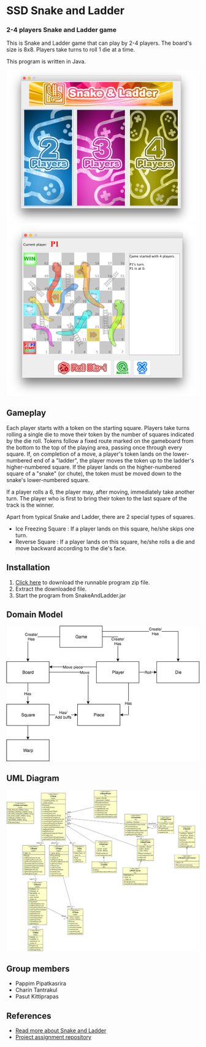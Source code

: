 # SSD Snake and Ladder
### 2-4 players Snake and Ladder game

This is Snake and Ladder game that can play by 2-4 players.
The board's size is 8x8. Players take turns to roll 1 die at a time.

This program is written in Java.

![Start screen](https://github.com/printto/SSD2018_SnakeAndLadder/blob/master/Screenshots/1.png?raw=true)
![Main screen](https://github.com/printto/SSD2018_SnakeAndLadder/blob/master/Screenshots/2.png?raw=true)

## Gameplay
Each player starts with a token on the starting square. Players take turns rolling a single die to move their token by the number of squares indicated by the die roll. Tokens follow a fixed route marked on the gameboard from the bottom to the top of the playing area, passing once through every square. If, on completion of a move, a player's token lands on the lower-numbered end of a "ladder", the player moves the token up to the ladder's higher-numbered square. If the player lands on the higher-numbered square of a "snake" (or chute), the token must be moved down to the snake's lower-numbered square.

If a player rolls a 6, the player may, after moving, immediately take another turn. The player who is first to bring their token to the last square of the track is the winner.

Apart from typical Snake and Ladder, there are 2 special types of squares.
- Ice Freezing Square : If a player lands on this square, he/she skips one turn.
- Reverse Square : If a player lands on this square, he/she rolls a die and move backward according to the die's face.

## Installation
1. [Click here](https://github.com/printto/SSD2018_SnakeAndLadder/blob/master/SnakeAndLadder.zip?raw=true) to download the runnable program zip file.
2. Extract the downloaded file.
3. Start the program from SnakeAndLadder.jar

## Domain Model
![Domain Model](https://github.com/printto/SSD2018_SnakeAndLadder/blob/master/Diagrams/Domain%20Model.png?raw=true)

## UML Diagram
![UML Diagram](https://github.com/printto/SSD2018_SnakeAndLadder/blob/master/Diagrams/UML.jpg?raw=true)

## Group members
- Pappim Pipatkasrira
- Charin Tantrakul
- Pasut Kittiprapas

## References
- [Read more about Snake and Ladder](https://en.wikipedia.org/wiki/Snakes_and_Ladders)
- [Project assignment repository](https://github.com/KeeUka/SSD_2018_Final)
